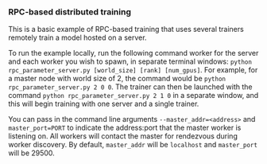 ### RPC-based distributed training

This is a basic example of RPC-based training that uses several trainers remotely train a model hosted on a server. 

To run the example locally, run the following command worker for the server and each worker you wish to spawn, in separate terminal windows:
`python rpc_parameter_server.py [world_size] [rank] [num_gpus]`. For example, for a master node with world size of 2, the command would be `python rpc_parameter_server.py 2 0 0`. The trainer can then be launched with the command `python rpc_parameter_server.py 2 1 0` in a separate window, and this will begin training with one server and a single trainer.

You can pass in the command line arguments `--master_addr=<address>` and `master_port=PORT` to indicate the address:port that the master worker is listening on. All workers will contact the master for rendezvous during worker discovery. By default, `master_addr` will be `localhost` and `master_port` will be 29500.
